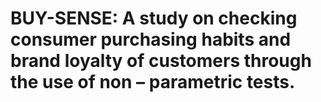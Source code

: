 # BUY-SENSE: A study on checking consumer purchasing habits and brand loyalty of customers through the use of non – parametric tests.

